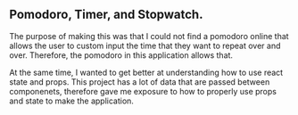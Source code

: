 ## Pomodoro, Timer, and Stopwatch.
The purpose of making this was that I could not find a pomodoro online that allows the user to custom input the time that they want to repeat over and over. Therefore, the pomodoro in this application allows that. 

At the same time, I wanted to get better at understanding how to use react state and props. This project has a lot of data that are passed between componenets, therefore gave me exposure to how to properly use props and state to make the application.


